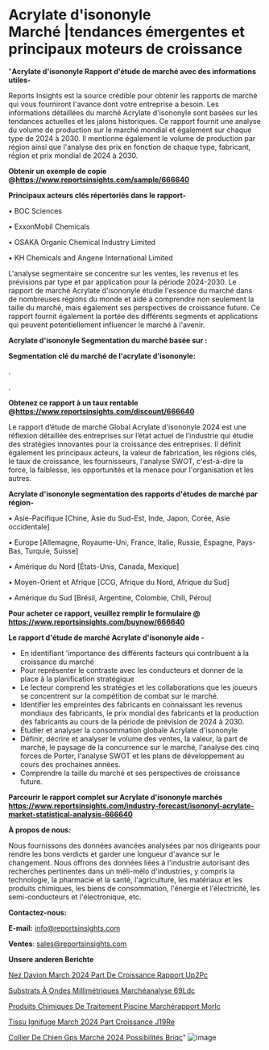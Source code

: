 # Acrylate d'isononyle Marché |tendances émergentes et principaux moteurs de croissance

"<strong>Acrylate d'isononyle Rapport d'étude de marché avec des informations utiles-</strong>

Reports Insights est la source crédible pour obtenir les rapports de marché qui vous fourniront l'avance dont votre entreprise a besoin. Les informations détaillées du marché Acrylate d'isononyle sont basées sur les tendances actuelles et les jalons historiques. Ce rapport fournit une analyse du volume de production sur le marché mondial et également sur chaque type de 2024 à 2030. Il mentionne également le volume de production par région ainsi que l'analyse des prix en fonction de chaque type, fabricant, région et prix mondial de 2024 à 2030.

<strong><b>Obtenir un exemple de copie @</b></strong><a href=https://www.reportsinsights.com/sample/666640><strong><b>https://www.reportsinsights.com/sample/666640</b></strong></a>

<b>Principaux acteurs clés répertoriés dans le rapport-</b>

<b> </b>• BOC Sciences

• ExxonMobil Chemicals

• OSAKA Organic Chemical Industry Limited

• KH Chemicals and Angene International Limited

L'analyse segmentaire se concentre sur les ventes, les revenus et les prévisions par type et par application pour la période 2024-2030. Le rapport de marché Acrylate d'isononyle étudie l'essence du marché dans de nombreuses régions du monde et aide à comprendre non seulement la taille du marché, mais également ses perspectives de croissance future. Ce rapport fournit également la portée des différents segments et applications qui peuvent potentiellement influencer le marché à l'avenir.

<strong>Acrylate d'isononyle Segmentation du marché basée sur :</strong>

<strong> Segmentation clé du marché de l'acrylate d'isononyle: </strong>

.

.

<strong><b>Obtenez ce rapport à un taux rentable @</b></strong><a href=https://www.reportsinsights.com/discount/666640><strong><b>https://www.reportsinsights.com/discount/666640</b></strong></a>

Le rapport d’étude de marché Global Acrylate d'isononyle 2024 est une réflexion détaillée des entreprises sur l’état actuel de l’industrie qui étudie des stratégies innovantes pour la croissance des entreprises. Il définit également les principaux acteurs, la valeur de fabrication, les régions clés, le taux de croissance, les fournisseurs, l'analyse SWOT, c'est-à-dire la force, la faiblesse, les opportunités et la menace pour l'organisation et les autres.

<strong>Acrylate d'isononyle segmentation des rapports d'études de marché par région-</strong>

• Asie-Pacifique [Chine, Asie du Sud-Est, Inde, Japon, Corée, Asie occidentale]

• Europe [Allemagne, Royaume-Uni, France, Italie, Russie, Espagne, Pays-Bas, Turquie, Suisse]

• Amérique du Nord [États-Unis, Canada, Mexique]

• Moyen-Orient et Afrique [CCG, Afrique du Nord, Afrique du Sud]

• Amérique du Sud [Brésil, Argentine, Colombie, Chili, Pérou]

<strong>Pour acheter ce rapport, veuillez remplir le formulaire @   <a href=https://www.reportsinsights.com/buynow/666640>https://www.reportsinsights.com/buynow/666640</a></strong>

<strong>Le rapport d'étude de marché Acrylate d'isononyle aide -</strong>
<ul>
  <li>En identifiant 'importance des différents facteurs qui contribuent à la croissance du marché</li>
  <li>Pour représenter le contraste avec les conducteurs et donner de la place à la planification stratégique</li>
  <li>Le lecteur comprend les stratégies et les collaborations que les joueurs se concentrent sur la compétition de combat sur le marché.</li>
  <li>Identifier les empreintes des fabricants en connaissant les revenus mondiaux des fabricants, le prix mondial des fabricants et la production des fabricants au cours de la période de prévision de 2024 à 2030.</li>
  <li>Étudier et analyser la consommation globale Acrylate d'isononyle</li>
  <li>Définir, décrire et analyser le volume des ventes, la valeur, la part de marché, le paysage de la concurrence sur le marché, l'analyse des cinq forces de Porter, l'analyse SWOT et les plans de développement au cours des prochaines années.</li>
  <li>Comprendre la taille du marché et ses perspectives de croissance future.</li>
</ul>

<strong>Parcourir le rapport complet sur Acrylate d'isononyle marchés <a href=https://www.reportsinsights.com/industry-forecast/isononyl-acrylate-market-statistical-analysis-666640>https://www.reportsinsights.com/industry-forecast/isononyl-acrylate-market-statistical-analysis-666640</a></strong>

<strong>À propos de nous:</strong>

Nous fournissons des données avancées analysées par nos dirigeants pour rendre les bons verdicts et garder une longueur d'avance sur le changement. Nous offrons des données liées à l'industrie autorisant des recherches pertinentes dans un méli-mélo d'industries, y compris la technologie, la pharmacie et la santé, l'agriculture, les matériaux et les produits chimiques, les biens de consommation, l'énergie et l'électricité, les semi-conducteurs et l'électronique, etc.

<strong>Contactez-nous:</strong>

<strong>E-mail:</strong> <a href=mailto:info@reportsinsights.com>info@reportsinsights.com</a>

<strong>Ventes</strong>: <a href=mailto:sales@reportsinsights.com>sales@reportsinsights.com</a>

<strong>Unsere anderen Berichte</strong>

<a href=https://www.linkedin.com/pulse/nez-davion-march%C3%A9-2024-part-de-croissance-rapport-up2pc/>Nez Davion March 2024 Part De Croissance Rapport Up2Pc</a>

<a href=https://www.linkedin.com/pulse/substrats-à-ondes-millimétriques-marchéanalyse-69ldc/>Substrats À Ondes Millimétriques Marchéanalyse 69Ldc</a>

<a href=https://www.linkedin.com/pulse/produits-chimiques-de-traitement-piscine-marchérapport-morlc/>Produits Chimiques De Traitement Piscine Marchérapport Morlc</a>

<a href=https://www.linkedin.com/pulse/tissu-ignifuge-march%C3%A9-2024-part-croissance-j19re/>Tissu Ignifuge March 2024 Part Croissance J19Re</a>

<a href=https://www.linkedin.com/pulse/collier-de-chien-gps-marché-2024-possibilités-briqc/>Collier De Chien Gps Marché 2024 Possibilités Briqc</a>"
![image](https://github.com/daminid12/RImarketreport/assets/158430485/61e6489b-c45b-4e80-9f94-6d9d7f4c91c6)
